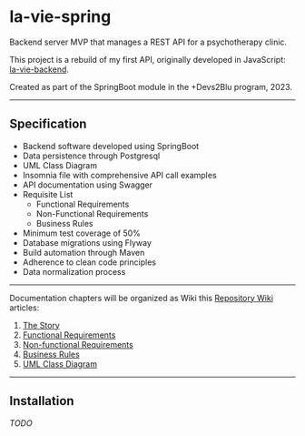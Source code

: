 # la-vie-spring

Backend server MVP that manages a REST API for a psychotherapy clinic.

This project is a rebuild of my first API, originally developed in JavaScript: [la-vie-backend](https://github.com/tiagospeckart/la-vie-backend).

Created as part of the SpringBoot module in the +Devs2Blu program, 2023.

---
## Specification

- Backend software developed using SpringBoot
- Data persistence through Postgresql
- UML Class Diagram
- Insomnia file with comprehensive API call examples
- API documentation using Swagger
- Requisite List
    - Functional Requirements
    - Non-Functional Requirements
    - Business Rules
- Minimum test coverage of 50%
- Database migrations using Flyway
- Build automation through Maven
- Adherence to clean code principles
- Data normalization process

---

Documentation chapters will be organized as Wiki this [Repository Wiki](https://github.com/tiagospeckart/la-vie-spring/wiki) articles:

1. [The Story](https://github.com/tiagospeckart/la-vie-spring/wiki/The-Story)
2. [Functional Requirements](https://github.com/tiagospeckart/la-vie-spring/wiki/Functional-Requirements)
3. [Non-functional Requirements](https://github.com/tiagospeckart/la-vie-spring/wiki/Non%E2%80%90functional-Requirements)
4. [Business Rules](https://github.com/tiagospeckart/la-vie-spring/wiki/Business-Rules)
5. [UML Class Diagram](https://github.com/tiagospeckart/la-vie-spring/wiki/UML-Class-Diagram)

---

## Installation

*TODO*
